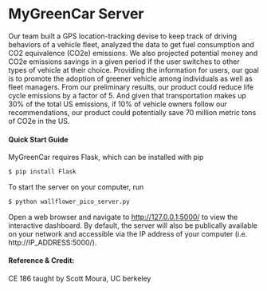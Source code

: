 # MyGreenCar Server
Our team built a GPS location-tracking devise to keep track of driving behaviors of a vehicle fleet, analyzed the data to get fuel consumption and CO2 equivalence (CO2e) emissions. We also projected potential money and CO2e emissions savings in a given period if the user switches to other types of vehicle at their choice. Providing the information for users, our goal is to promote the adoption of greener vehicle among individuals as well as fleet managers. From our preliminary results, our product could reduce life cycle emissions by a factor of 5. And given that transportation makes up 30% of the total US emissions, if 10% of vehicle owners follow our recommendations, our product could potentially save 70 million metric tons of CO2e in the US.


#### Quick Start Guide

MyGreenCar requires Flask, which can be installed with pip
```sh
$ pip install Flask
```
To start the server on your computer, run
```sh
$ python wallflower_pico_server.py
```
Open a web browser and navigate to http://127.0.0.1:5000/ to view the interactive dashboard. By default, the server will also be publically available on your network and accessible via the IP address of your computer (i.e. http://IP_ADDRESS:5000/).


#### Reference & Credit:
CE 186 taught by Scott Moura, UC berkeley
